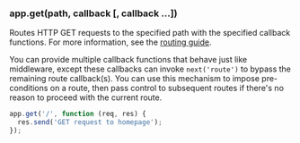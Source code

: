 <!---
 Copyright (c) 2016 StrongLoop, IBM, and Express Contributors
 License: MIT
-->

<h3 id='app.get.method'>app.get(path, callback [, callback ...])</h3>

Routes HTTP GET requests to the specified path with the specified callback functions.
For more information, see the [routing guide](/guide/routing.html).

You can provide multiple callback functions that behave just like middleware, except
these callbacks can invoke `next('route')` to bypass the remaining route callback(s).
You can use this mechanism to impose pre-conditions on a route, then pass control to
subsequent routes if there's no reason to proceed with the current route.

```js
app.get('/', function (req, res) {
  res.send('GET request to homepage');
});
```
